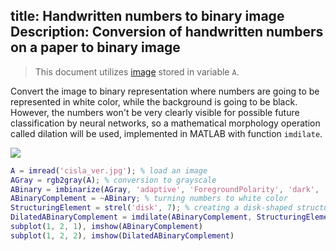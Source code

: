title: Handwritten numbers to binary image
Description: Conversion of handwritten numbers on a paper to binary image
---
>This document utilizes [image](/zodoc/assets/img/cisla_ver.jpg) stored in variable `A`.

Convert the image to binary representation where numbers are going to be represented in white color, while the background is going to be black. However, the numbers won't be very clearly visible for possible future classification by neural networks, so a mathematical morphology operation called dilation will be used, implemented in MATLAB with function `imdilate`.

![](../media/2018-11-14-02-33-30)

```matlab
A = imread('cisla_ver.jpg'); % load an image
AGray = rgb2gray(A); % conversion to grayscale
ABinary = imbinarize(AGray, 'adaptive', 'ForegroundPolarity', 'dark', 'Sensitivity', 0.3); % binarization of image. ForegroundPolarity parameter indicates that the foreground is darker than the background.
ABinaryComplement = ~ABinary; % turning numbers to white color
StructuringElement = strel('disk', 7); % creating a disk-shaped structuring element to probe the binary image
DilatedABinaryComplement = imdilate(ABinaryComplement, StructuringElement); % dilation of image
subplot(1, 2, 1), imshow(ABinaryComplement)
subplot(1, 2, 2), imshow(DilatedABinaryComplement)
```